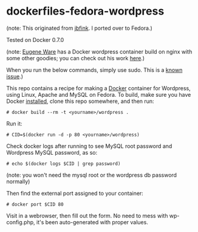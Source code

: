 dockerfiles-fedora-wordpress
========================

(note: This originated from [jbfink](https://github.com/jbfink). I ported over to Fedora.)

Tested on Docker 0.7.0

(note: [Eugene Ware](http://github.com/eugeneware) has a Docker wordpress container build on nginx with some other goodies; you can check out his work [here](http://github.com/eugeneware/docker-wordpress-nginx).)

When you run the below commands, simply use sudo. This is a [known issue](https://twitter.com/docker/status/366040073793323008).)

This repo contains a recipe for making a [Docker](http://docker.io) container for Wordpress, using Linux, Apache and MySQL on Fedora. 
To build, make sure you have Docker [installed](http://www.docker.io/gettingstarted/), clone this repo somewhere, and then run:

```
# docker build --rm -t <yourname>/wordpress .
```

Run it:

```
# CID=$(docker run -d -p 80 <yourname>/wordpress)
```

Check docker logs after running to see MySQL root password and Wordpress MySQL password, as so:

```
# echo $(docker logs $CID | grep password)
```

(note: you won't need the mysql root or the wordpress db password normally)

Then find the external port assigned to your container:

```
# docker port $CID 80 
```

Visit in a webrowser, then fill out the form. No need to mess with wp-config.php, it's been auto-generated with proper values. 



